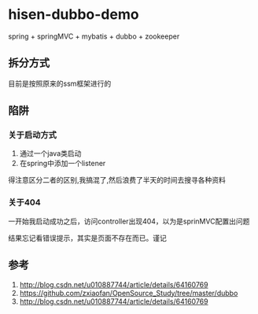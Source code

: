 # hisen-dubbo-demo
spring + springMVC + mybatis + dubbo + zookeeper
## 拆分方式
目前是按照原来的ssm框架进行的
## 陷阱
### 关于启动方式
1. 通过一个java类启动
2. 在spring中添加一个listener

得注意区分二者的区别,我搞混了,然后浪费了半天的时间去搜寻各种资料
### 关于404
一开始我启动成功之后，访问controller出现404，以为是sprinMVC配置出问题

结果忘记看错误提示，其实是页面不存在而已。谨记
## 参考
1. http://blog.csdn.net/u010887744/article/details/64160769
2. https://github.com/zxiaofan/OpenSource_Study/tree/master/dubbo
3. http://blog.csdn.net/u010887744/article/details/64160769
